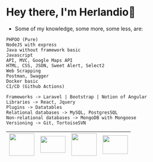# Hey there, I'm Herlandio👋

- Some of my knowledge, some more, some less, are:

```
PHPOO (Pure)
NodeJS with express
Java without framework basic
Javascript
API, MVC, Google Maps API
HTML, CSS, JSON, Sweet Alert, Select2
Web Scrapping
Postman, Swagger
Docker basic
CI/CD (Github Actions)

Frameworks -> Laravel | Bootstrap | Notion of Angular
Libraries -> React, Jquery
Plugins -> Datatables
Relational databases -> MySQL, PostgresSQL
Non-relational databases -> MongoDB with Mongoose
Versioning -> Git, TortoiseSVN 
```

| <img src="https://www.picng.com/upload/php/png_php_64936.png" width="68" height="60"/> | <img src="https://cdn.freebiesupply.com/logos/thumbs/2x/nodejs-1-logo.png" width="68" height="45"/> | <img src="https://upload.wikimedia.org/wikipedia/commons/thumb/9/99/Unofficial_JavaScript_logo_2.svg/480px-Unofficial_JavaScript_logo_2.svg.png" width="68" height="60"/> | <img src="https://www.docker.com/wp-content/uploads/2022/03/vertical-logo-monochromatic.png" width="68" height="50"/>
|--- |--- |--- |--- 

